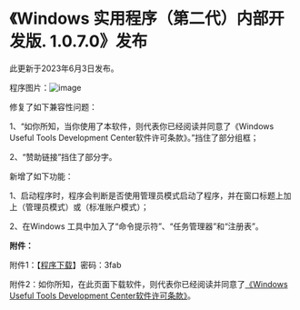 # 《Windows 实用程序（第二代）内部开发版. 1.0.7.0》发布
此更新于2023年6月3日发布。

程序图片：![image](https://github.com/TyphoonCorporation/Windows-Useful-Tool-Second-Edition/assets/85427807/2c40c618-67ac-43a9-b54c-2ef692fc2edf)

修复了如下兼容性问题：

1、“如你所知，当你使用了本软件，则代表你已经阅读并同意了《Windows Useful Tools Development Center软件许可条款》。”挡住了部分组框；

2、“赞助链接”挡住了部分字。

新增了如下功能：

1、启动程序时，程序会判断是否使用管理员模式启动了程序，并在窗口标题上加上（管理员模式）或（标准账户模式）；

2、在Windows 工具中加入了“命令提示符”、“任务管理器”和“注册表”。

**附件：**

附件1：【[程序下载](https://windowsuseful.lanzoul.com/iACcI0y3grcd)】密码：3fab

附件2：如你所知，在此页面下载软件，则代表你已经阅读并同意了[《Windows Useful Tools Development Center软件许可条款》](https://windows-useful-tools-development-center.fandom.com/zh/wiki/%E4%B8%8B%E8%BD%BD%E9%A1%B5)。
